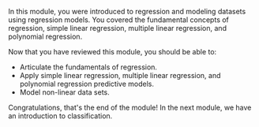 In this module, you were introduced to regression and modeling datasets using regression models. You covered the fundamental concepts of regression, simple linear regression, multiple linear regression, and polynomial regression.

Now that you have reviewed this module, you should be able to:

* Articulate the fundamentals of regression.
* Apply simple linear regression, multiple linear regression, and polynomial regression predictive models.
* Model non-linear data sets.

Congratulations, that's the end of the module! In the next module, we have an introduction to classification.
